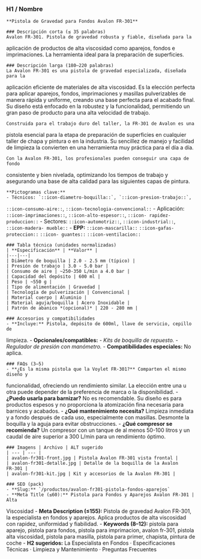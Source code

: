 ### H1 / Nombre
    **Pistola de Gravedad para Fondos Avalon FR-301**

    ### Descripción corta (≤ 35 palabras)
    Avalon FR-301. Pistola de gravedad robusta y fiable, diseñada para la 
aplicación de productos de alta viscosidad como aparejos, fondos e 
imprimaciones. La herramienta ideal para la preparación de superficies.

    ### Descripción larga (180–220 palabras)
    La Avalon FR-301 es una pistola de gravedad especializada, diseñada para la 
aplicación eficiente de materiales de alta viscosidad. Es la elección perfecta 
para aplicar aparejos, fondos, imprimaciones y masillas pulverizables de manera 
rápida y uniforme, creando una base perfecta para el acabado final. Su diseño 
está enfocado en la robustez y la funcionalidad, permitiendo un gran paso de 
producto para una alta velocidad de trabajo.

    Construida para el trabajo duro del taller, la FR-301 de Avalon es una 
pistola esencial para la etapa de preparación de superficies en cualquier taller
de chapa y pintura o en la industria. Su sencillez de manejo y facilidad de 
limpieza la convierten en una herramienta muy práctica para el día a día.

    Con la Avalon FR-301, los profesionales pueden conseguir una capa de fondo 
consistente y bien nivelada, optimizando los tiempos de trabajo y asegurando una
base de alta calidad para las siguientes capas de pintura.

    **Pictogramas clave:**
    - Técnicos: `::icon-diametro-boquilla::`, `::icon-presion-trabajo::`, 
`::icon-consumo-aire::`, `::icon-tecnologia-convencional::`
    - Aplicación: `::icon-imprimaciones::`, `::icon-alto-espesor::`, `::icon-
rapidez-produccion::`
    - Sectores: `::icon-automotriz::`, `::icon-industrial::`, `::icon-madera-
mueble::`
    - **EPP:** `::icon-mascarilla::` `::icon-gafas-proteccion::` `::icon-
guantes::` `::icon-ventilacion::`

    ### Tabla técnica (unidades normalizadas)
    | **Especificación** | **Valor** |
    |---|---|
    | Diámetro de boquilla | 2.0 - 2.5 mm (típico) |
    | Presión de trabajo | 3.0 - 5.0 bar |
    | Consumo de aire | ~250-350 L/min a 4.0 bar |
    | Capacidad del depósito | 600 ml |
    | Peso | ~550 g |
    | Tipo de alimentación | Gravedad |
    | Tecnología de pulverización | Convencional |
    | Material cuerpo | Aluminio |
    | Material aguja/boquilla | Acero Inoxidable |
    | Patrón de abanico *(opcional)* | 220 - 280 mm |

    ### Accesorios y compatibilidades
    - **Incluye:** Pistola, depósito de 600ml, llave de servicio, cepillo de 
limpieza.
    - **Opcionales/compatibles:**
      - *Kits de boquilla de repuesto.*
      - *Regulador de presión con manómetro.*
    - **Compatibilidades especiales:** No aplica.

    ### FAQs (3–5)
    - **¿Es la misma pistola que la Voylet FR-301?** Comparten el mismo diseño y
funcionalidad, ofreciendo un rendimiento similar. La elección entre una u otra 
puede depender de la preferencia de marca o la disponibilidad.
    - **¿Puedo usarla para barnizar?** No es recomendable. Su diseño es para 
productos espesos y no proporciona la atomización fina necesaria para barnices y
acabados.
    - **¿Qué mantenimiento necesita?** Limpieza inmediata y a fondo después de 
cada uso, especialmente con masillas. Desmonte la boquilla y la aguja para 
evitar obstrucciones.
    - **¿Qué compresor se recomienda?** Un compresor con un tanque de al menos 
50-100 litros y un caudal de aire superior a 300 L/min para un rendimiento 
óptimo.

    ### Imagens | Archivo | ALT sugerido
    | --- | --- |
    | avalon-fr301-front.jpg | Pistola Avalon FR‑301 vista frontal |
    | avalon-fr301-detalle.jpg | Detalle de la boquilla de la Avalon FR‑301 |
    | avalon-fr301-kit.jpg | Kit y accesorios de la Avalon FR‑301 |

    ### SEO (pack)
    - **Slug:** `/productos/avalon-fr301-pistola-fondos-aparejos`
    - **Meta Title (≤60):** Pistola para Fondos y Aparejos Avalon FR-301 | Alta 
Viscosidad
    - **Meta Description (≤155):** Pistola de gravedad Avalon FR-301, la 
especialista en fondos y aparejos. Aplica productos de alta viscosidad con 
rapidez, uniformidad y fiabilidad.
    - **Keywords (8–12):** pistola para aparejo, pistola para fondos, pistola 
para imprimacion, avalon fr-301, pistola alta viscosidad, pistola para masilla, 
pistola para primer, chapista, pintura de coche
    - **H2 sugeridos:** La Especialista en Fondos · Especificaciones Técnicas · 
Limpieza y Mantenimiento · Preguntas Frecuentes